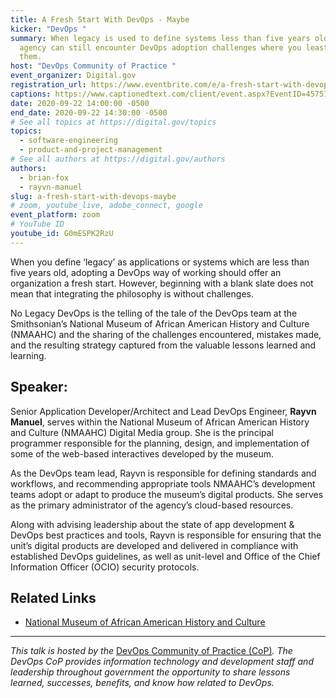 ```yaml
---
title: A Fresh Start With DevOps - Maybe
kicker: "DevOps "
summary: When legacy is used to define systems less than five years old, an
  agency can still encounter DevOps adoption challenges where you least expect
  them.
host: "DevOps Community of Practice "
event_organizer: Digital.gov
registration_url: https://www.eventbrite.com/e/a-fresh-start-with-devops-maybe-tickets-120276152209
captions: https://www.captionedtext.com/client/event.aspx?EventID=4575186&CustomerID=321
date: 2020-09-22 14:00:00 -0500
end_date: 2020-09-22 14:30:00 -0500
# See all topics at https://digital.gov/topics
topics:
  - software-engineering
  - product-and-project-management
# See all authors at https://digital.gov/authors
authors:
  - brian-fox
  - rayvn-manuel
slug: a-fresh-start-with-devops-maybe
# zoom, youtube_live, adobe_connect, google
event_platform: zoom
# YouTube ID
youtube_id: G0mESPK2RzU
---
```

When you define ‘legacy’ as applications or systems which are less than five years old, adopting a DevOps way of working should offer an organization a fresh start. However, beginning with a blank slate does not mean that integrating the philosophy is without challenges.

No Legacy DevOps is the telling of the tale of the DevOps team at the Smithsonian’s National Museum of African American History and Culture (NMAAHC) and the sharing of the challenges encountered, mistakes made, and the resulting strategy captured from the valuable lessons learned and learning.

## Speaker:

Senior Application Developer/Architect and Lead DevOps Engineer, **Rayvn Manuel**, serves within the National Museum of African American History and Culture (NMAAHC) Digital Media group. She is the principal programmer responsible for the planning, design, and implementation of some of the web-based interactives developed by the museum.

As the DevOps team lead, Rayvn is responsible for defining standards and workflows, and recommending appropriate tools NMAAHC’s development teams adopt or adapt to produce the museum’s digital products. She serves as the primary administrator of the agency’s cloud-based resources.

Along with advising leadership about the state of app development & DevOps best practices and tools, Rayvn is responsible for ensuring that the unit’s digital products are developed and delivered in compliance with established DevOps guidelines, as well as unit-level and Office of the Chief Information Officer (OCIO) security protocols.

## Related Links

* [National Museum of African American History and Culture](https://nmaahc.si.edu/)

- - -

*This talk is hosted by the* [DevOps Community of Practice (CoP)](https://digital.gov/communities/devops/*)*. The DevOps CoP provides information technology and development staff and leadership throughout government the opportunity to share lessons learned, successes, benefits, and know how related to DevOps.*
